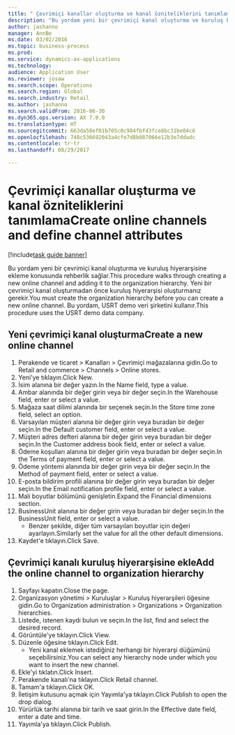 ```yaml
--- 
title: " Çevrimiçi kanallar oluşturma ve kanal özniteliklerini tanımlama"
description: "Bu yordam yeni bir çevrimiçi kanal oluşturma ve kuruluş hiyerarşisine ekleme konusunda rehberlik sağlar."
author: jashanno
manager: AnnBe
ms.date: 03/02/2016
ms.topic: business-process
ms.prod: 
ms.service: dynamics-ax-applications
ms.technology: 
audience: Application User
ms.reviewer: josaw
ms.search.scope: Operations
ms.search.region: Global
ms.search.industry: Retail
ms.author: jashanno
ms.search.validFrom: 2016-06-30
ms.dyn365.ops.version: AX 7.0.0
ms.translationtype: HT
ms.sourcegitcommit: 663da58ef01b705c0c984fbfd3fce8bc31be04c6
ms.openlocfilehash: 748c536692043a4cfe7d8b087066e12b3e7ddadc
ms.contentlocale: tr-tr
ms.lasthandoff: 08/29/2017

---
```

# <a name="create-online-channels-and-define-channel-attributes"></a><span data-ttu-id="ead73-103"> Çevrimiçi kanallar oluşturma ve kanal özniteliklerini tanımlama</span><span class="sxs-lookup"><span data-stu-id="ead73-103">Create online channels and define channel attributes</span></span>

[!include[task guide banner](../includes/task-guide-banner.md)]

<span data-ttu-id="ead73-104">Bu yordam yeni bir çevrimiçi kanal oluşturma ve kuruluş hiyerarşisine ekleme konusunda rehberlik sağlar.</span><span class="sxs-lookup"><span data-stu-id="ead73-104">This procedure walks through creating a new online channel and adding it to the organization hierarchy.</span></span> <span data-ttu-id="ead73-105">Yeni bir çevrimiçi kanal oluşturmadan önce kuruluş hiyerarşisi oluşturmanız gerekir.</span><span class="sxs-lookup"><span data-stu-id="ead73-105">You must create the organization hierarchy before you can create a new online channel.</span></span> <span data-ttu-id="ead73-106">Bu yordam, USRT demo veri şirketini kullanır.</span><span class="sxs-lookup"><span data-stu-id="ead73-106">This procedure uses the USRT demo data company.</span></span>


## <a name="create-a-new-online-channel"></a><span data-ttu-id="ead73-107">Yeni çevrimiçi kanal oluşturma</span><span class="sxs-lookup"><span data-stu-id="ead73-107">Create a new online channel</span></span>
1. <span data-ttu-id="ead73-108">Perakende ve ticaret > Kanalları > Çevrimiçi mağazalarına gidin.</span><span class="sxs-lookup"><span data-stu-id="ead73-108">Go to Retail and commerce > Channels > Online stores.</span></span>
2. <span data-ttu-id="ead73-109">Yeni'ye tıklayın.</span><span class="sxs-lookup"><span data-stu-id="ead73-109">Click New.</span></span>
3. <span data-ttu-id="ead73-110">İsim alanına bir değer yazın.</span><span class="sxs-lookup"><span data-stu-id="ead73-110">In the Name field, type a value.</span></span>
4. <span data-ttu-id="ead73-111">Ambar alanında bir değer girin veya bir değer seçin.</span><span class="sxs-lookup"><span data-stu-id="ead73-111">In the Warehouse field, enter or select a value.</span></span>
5. <span data-ttu-id="ead73-112">Mağaza saat dilimi alanında bir seçenek seçin.</span><span class="sxs-lookup"><span data-stu-id="ead73-112">In the Store time zone field, select an option.</span></span>
6. <span data-ttu-id="ead73-113">Varsayılan müşteri alanına bir değer girin veya buradan bir değer seçin.</span><span class="sxs-lookup"><span data-stu-id="ead73-113">In the Default customer field, enter or select a value.</span></span>
7. <span data-ttu-id="ead73-114">Müşteri adres defteri alanına bir değer girin veya buradan bir değer seçin.</span><span class="sxs-lookup"><span data-stu-id="ead73-114">In the Customer address book field, enter or select a value.</span></span>
8. <span data-ttu-id="ead73-115">Ödeme koşulları alanına bir değer girin veya buradan bir değer seçin.</span><span class="sxs-lookup"><span data-stu-id="ead73-115">In the Terms of payment field, enter or select a value.</span></span>
9. <span data-ttu-id="ead73-116">Ödeme yöntemi alanında bir değer girin veya bir değer seçin.</span><span class="sxs-lookup"><span data-stu-id="ead73-116">In the Method of payment field, enter or select a value.</span></span>
10. <span data-ttu-id="ead73-117">E-posta bildirim profili alanına bir değer girin veya buradan bir değer seçin.</span><span class="sxs-lookup"><span data-stu-id="ead73-117">In the Email notification profile field, enter or select a value.</span></span>
11. <span data-ttu-id="ead73-118">Mali boyutlar bölümünü genişletin.</span><span class="sxs-lookup"><span data-stu-id="ead73-118">Expand the Financial dimensions section.</span></span>
12. <span data-ttu-id="ead73-119">BusinessUnit alanına bir değer girin veya buradan bir değer seçin.</span><span class="sxs-lookup"><span data-stu-id="ead73-119">In the BusinessUnit field, enter or select a value.</span></span>
    * <span data-ttu-id="ead73-120">Benzer şekilde, diğer tüm varsayılan boyutlar için değeri ayarlayın.</span><span class="sxs-lookup"><span data-stu-id="ead73-120">Similarly set the value for all the other default dimensions.</span></span>  
13. <span data-ttu-id="ead73-121">Kaydet'e tıklayın.</span><span class="sxs-lookup"><span data-stu-id="ead73-121">Click Save.</span></span>

## <a name="add-the-online-channel-to-organization-hierarchy"></a><span data-ttu-id="ead73-122">Çevrimiçi kanalı kuruluş hiyerarşisine ekle</span><span class="sxs-lookup"><span data-stu-id="ead73-122">Add the online channel to organization hierarchy</span></span>
1. <span data-ttu-id="ead73-123">Sayfayı kapatın.</span><span class="sxs-lookup"><span data-stu-id="ead73-123">Close the page.</span></span>
2. <span data-ttu-id="ead73-124">Organizasyon yönetimi > Kuruluşlar > Kuruluş hiyerarşileri öğesine gidin.</span><span class="sxs-lookup"><span data-stu-id="ead73-124">Go to Organization administration > Organizations > Organization hierarchies.</span></span>
3. <span data-ttu-id="ead73-125">Listede, istenen kaydı bulun ve seçin.</span><span class="sxs-lookup"><span data-stu-id="ead73-125">In the list, find and select the desired record.</span></span>
4. <span data-ttu-id="ead73-126">Görüntüle'ye tıklayın.</span><span class="sxs-lookup"><span data-stu-id="ead73-126">Click View.</span></span>
5. <span data-ttu-id="ead73-127">Düzenle öğesine tıklayın.</span><span class="sxs-lookup"><span data-stu-id="ead73-127">Click Edit.</span></span>
    * <span data-ttu-id="ead73-128">Yeni kanal eklemek istediğiniz herhangi bir hiyerarşi düğümünü seçebilirsiniz.</span><span class="sxs-lookup"><span data-stu-id="ead73-128">You can select any hierarchy node under which you want to insert the new channel.</span></span>  
6. <span data-ttu-id="ead73-129">Ekle'yi tıklatın.</span><span class="sxs-lookup"><span data-stu-id="ead73-129">Click Insert.</span></span>
7. <span data-ttu-id="ead73-130">Perakende kanalı'na tıklayın.</span><span class="sxs-lookup"><span data-stu-id="ead73-130">Click Retail channel.</span></span>
8. <span data-ttu-id="ead73-131">Tamam'a tıklayın.</span><span class="sxs-lookup"><span data-stu-id="ead73-131">Click OK.</span></span>
9. <span data-ttu-id="ead73-132">İletişim kutusunu açmak için Yayımla'ya tıklayın.</span><span class="sxs-lookup"><span data-stu-id="ead73-132">Click Publish to open the drop dialog.</span></span>
10. <span data-ttu-id="ead73-133">Yürürlük tarihi alanına bir tarih ve saat girin.</span><span class="sxs-lookup"><span data-stu-id="ead73-133">In the Effective date field, enter a date and time.</span></span>
11. <span data-ttu-id="ead73-134">Yayımla'ya tıklayın.</span><span class="sxs-lookup"><span data-stu-id="ead73-134">Click Publish.</span></span>


